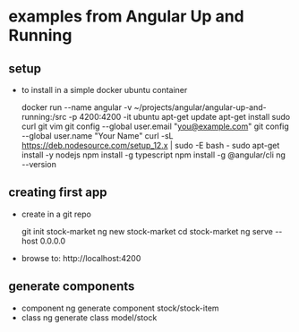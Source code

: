 examples from Angular Up and Running
====================================

setup
-----

- to install in a simple docker ubuntu container

    docker run --name angular -v ~/projects/angular/angular-up-and-running:/src -p 4200:4200 -it ubuntu
    apt-get update
    apt-get install sudo curl git vim
    git config --global user.email "you@example.com"
    git config --global user.name "Your Name" 
    curl -sL https://deb.nodesource.com/setup_12.x | sudo -E bash -
    sudo apt-get install -y nodejs
    npm install -g typescript
    npm install -g @angular/cli
    ng --version

creating first app
------------------

- create in a git repo

    git init stock-market
    ng new stock-market
    cd stock-market
    ng serve --host 0.0.0.0

- browse to: http://localhost:4200

generate components
-------------------

- component
    ng generate component stock/stock-item
- class
    ng generate class model/stock

